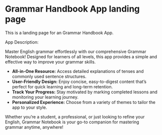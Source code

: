 # Grammar Handbook App landing page

This is a landing page for an Grammar Handbook App.

App Description:

Master English grammar effortlessly with our comprehensive Grammar Notebook! Designed for learners of all levels, this app provides a simple and effective way to improve your grammar skills.

- **All-in-One Resource:** Access detailed explanations of tenses and commonly used sentence structures.
- **User-Friendly Design:** Enjoy concise, easy-to-digest content that’s perfect for quick learning and long-term retention.
- **Track Your Progress:** Stay motivated by marking completed lessons and monitoring your learning journey.
- **Personalized Experience:** Choose from a variety of themes to tailor the app to your style.

Whether you’re a student, a professional, or just looking to refine your English, Grammar Notebook is your go-to companion for mastering grammar anytime, anywhere!